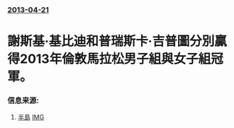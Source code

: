 ### [2013-04-21](/news/2013/04/21/index.md)

##### 
#  謝斯基·基比迪和普瑞斯卡·吉普圖分別贏得2013年倫敦馬拉松男子組與女子組冠軍。




### 信息来源:

1. [半島](http://www.aljazeera.com/sport/athletics/2013/04/201342111463715901.html) [IMG](https://www.aljazeera.com/mritems/Images/2013/4/21/2013421114110446621_20.jpg)
